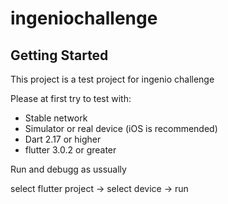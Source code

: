 # ingeniochallenge


## Getting Started

This project is a test project for ingenio challenge

Please at first try to test with:
- Stable network 
- Simulator or real device (iOS is recommended)
- Dart 2.17 or higher
- flutter 3.0.2 or greater

Run and debugg as ussually 

select flutter project -> select device -> run 


